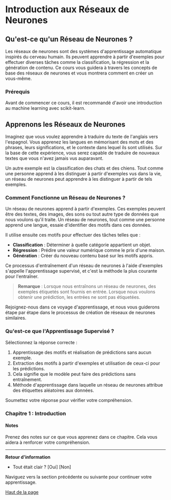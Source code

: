 # Introduction aux Réseaux de Neurones

## Qu'est-ce qu'un Réseau de Neurones ?

Les réseaux de neurones sont des systèmes d'apprentissage automatique inspirés du cerveau humain. Ils peuvent apprendre à partir d'exemples pour effectuer diverses tâches comme la classification, la régression et la génération de contenu. Ce cours vous guidera à travers les concepts de base des réseaux de neurones et vous montrera comment en créer un vous-même.

### Prérequis
Avant de commencer ce cours, il est recommandé d'avoir une introduction au machine learning avec scikit-learn.

## Apprenons les Réseaux de Neurones
Imaginez que vous voulez apprendre à traduire du texte de l'anglais vers l'espagnol. Vous apprenez les langues en mémorisant des mots et des phrases, leurs significations, et le contexte dans lequel ils sont utilisés. Sur la base de cette expérience, vous serez capable de traduire de nouveaux textes que vous n'avez jamais vus auparavant.

Un autre exemple est la classification des chats et des chiens. Tout comme une personne apprend à les distinguer à partir d'exemples vus dans la vie, un réseau de neurones peut apprendre à les distinguer à partir de tels exemples.

### Comment Fonctionne un Réseau de Neurones ?
Un réseau de neurones apprend à partir d'exemples. Ces exemples peuvent être des textes, des images, des sons ou tout autre type de données que nous voulons qu'il traite. Un réseau de neurones, tout comme une personne apprend une langue, essaie d'identifier des motifs dans ces données.

Il utilise ensuite ces motifs pour effectuer des tâches telles que :
- **Classification** : Déterminer à quelle catégorie appartient un objet.
- **Régression** : Prédire une valeur numérique comme le prix d'une maison.
- **Génération** : Créer du nouveau contenu basé sur les motifs appris.

Ce processus d'entraînement d'un réseau de neurones à l'aide d'exemples s'appelle l'apprentissage supervisé, et c'est la méthode la plus courante pour l'entraîner.

> **Remarque** : Lorsque nous entraînons un réseau de neurones, des exemples étiquetés sont fournis en entrée. Lorsque nous voulons obtenir une prédiction, les entrées ne sont pas étiquetées.

Rejoignez-nous dans ce voyage d'apprentissage, et nous vous guiderons étape par étape dans le processus de création de réseaux de neurones similaires.

### Qu'est-ce que l'Apprentissage Supervisé ?
Sélectionnez la réponse correcte :
1. Apprentissage des motifs et réalisation de prédictions sans aucun exemple.
2. Extraction des motifs à partir d'exemples et utilisation de ceux-ci pour les prédictions.
3. Cela signifie que le modèle peut faire des prédictions sans entraînement.
4. Méthode d'apprentissage dans laquelle un réseau de neurones attribue des étiquettes aléatoires aux données.

Soumettez votre réponse pour vérifier votre compréhension.

### Chapitre 1 : Introduction
#### Notes
Prenez des notes sur ce que vous apprenez dans ce chapitre. Cela vous aidera à renforcer votre compréhension.

---

**Retour d'information**
- Tout était clair ? [Oui] [Non]
  
Naviguez vers la section précédente ou suivante pour continuer votre apprentissage.

[Haut de la page](#introduction-aux-réseaux-de-neurones)
